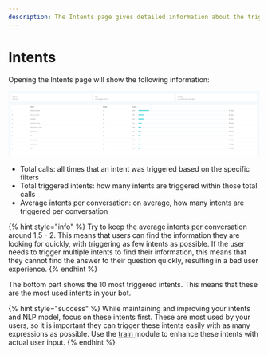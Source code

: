 ```yaml
---
description: The Intents page gives detailed information about the triggered intents.
---
```


# Intents

Opening the Intents page will show the following information:

![](../../.gitbook/assets/image%20%28569%29.png)

* Total calls: all times that an intent was triggered based on the specific filters
* Total triggered intents: how many intents are triggered within those total calls
* Average intents per conversation: on average, how many intents are triggered per conversation

{% hint style="info" %}
Try to keep the average intents per conversation around 1,5  - 2. This means that users can find the information they are looking for quickly, with triggering as few intents as possible. If the user needs to trigger multiple intents to find their information, this means that they cannot find the answer to their question quickly, resulting in a bad user experience. 
{% endhint %}

The bottom part shows the 10 most triggered intents. This means that these are the most used intents in your bot. 

{% hint style="success" %}
While maintaining and improving your intents and NLP model, focus on these intents first. These are most used by your users, so it is important they can trigger these intents easily with as many expressions as possible. Use the [train ](https://docs.chatlayer.ai/understanding-users/natural-language-processing-nlp/tutorial-train-your-bot-based-on-actual-user-messages)module to enhance these intents with actual user input. 
{% endhint %}



